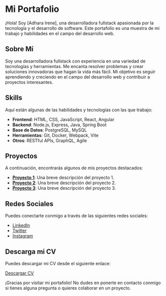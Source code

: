# Mi Portafolio

¡Hola! Soy [Adhara Irene], una desarrolladora fullstack apasionada por la tecnología y el desarrollo de software. Este portafolio es una muestra de mi trabajo y habilidades en el campo del desarrollo web.

## Sobre Mí

Soy una desarrolladora fullstack con experiencia en una variedad de tecnologías y herramientas. Me encanta resolver problemas y crear soluciones innovadoras que hagan la vida más fácil. Mi objetivo es seguir aprendiendo y creciendo en el campo del desarrollo web y contribuir a proyectos interesantes.

## Skills

Aquí están algunas de las habilidades y tecnologías con las que trabajo:

- **Frontend**: HTML, CSS, JavaScript, React, Angular
- **Backend**: Node.js, Express, Java, Spring Boot
- **Base de Datos**: PostgreSQL, MySQL
- **Herramientas**: Git, Docker, Webpack, Vite
- **Otros**: RESTful APIs, GraphQL, Agile

## Proyectos

A continuación, encontrarás algunos de mis proyectos destacados:

- **[Proyecto 1](¿https://github.com/adharainfinita/facil-market-cdu-platform)**: Una breve descripción del proyecto 1.
- **[Proyecto 2](https://github.com/adharainfinita/facil-market-proyect)**: Una breve descripción del proyecto 2.
- **[Proyecto 3](https://github.com/adharainfinita/my-books-page)**: Una breve descripción del proyecto 3.

## Redes Sociales

Puedes conectarte conmigo a través de las siguientes redes sociales:

- [LinkedIn](https://www.linkedin.com/in/adhara-redruello-81a704262/)
- [Twitter](https://x.com/AdharaRedruello)
- [Instagram](https://www.instagram.com/tu-usuario)

## Descarga mi CV

Puedes descargar mi CV desde el siguiente enlace:

[Descargar CV](enlace-a-tu-cv)

¡Gracias por visitar mi portafolio! No dudes en ponerte en contacto conmigo si tienes alguna pregunta o quieres colaborar en un proyecto.
